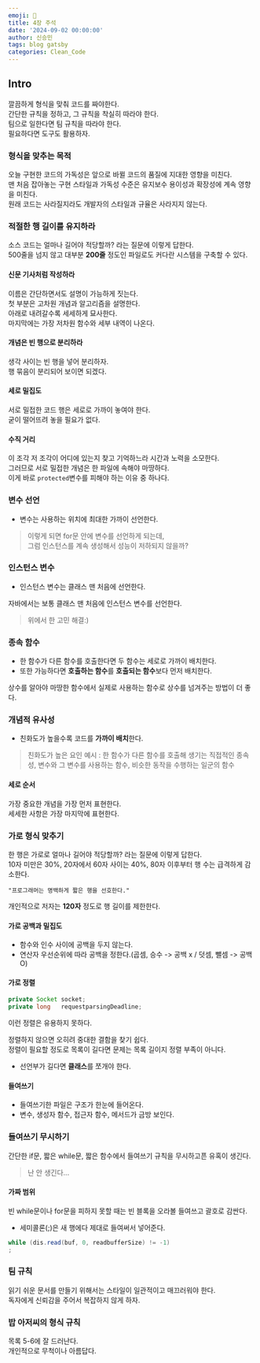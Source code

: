 ```yaml
---
emoji: 💩
title: 4장 주석
date: '2024-09-02 00:00:00'
author: 신승민
tags: blog gatsby 
categories: Clean_Code
---
```


## Intro
깔끔하게 형식을 맞춰 코드를 짜야한다.  
간단한 규칙을 정하고, 그 규칙을 착실히 따라야 한다.  
팀으로 일한다면 팀 규칙을 따라야 한다.  
필요하다면 도구도 활용하자.  

### 형식을 맞추는 목적
오늘 구현한 코드의 가독성은 앞으로 바뀔 코드의 품질에 지대한 영향을 미친다.  
맨 처음 잡아놓는 구현 스타일과 가독성 수준은 유지보수 용이성과 확장성에 계속 영향을 미친다.  
원래 코드는 사라질지라도 개발자의 스타일과 규율은 사라지지 않는다.  

### 적절한 행 길이를 유지하라
소스 코드는 얼마나 길어야 적당할까? 라는 질문에 이렇게 답한다.  
500줄을 넘지 않고 대부분 **200줄** 정도인 파일로도 커다란 시스템을 구축할 수 있다.  
#### 신문 기사처럼 작성하라
이름은 간단하면서도 설명이 가능하게 짓는다.  
첫 부분은 고차원 개념과 알고리즘을 설명한다.  
아래로 내려갈수록 세세하게 묘사한다.  
마지막에는 가장 저차원 함수와 세부 내역이 나온다.  

#### 개념은 빈 행으로 분리하라 
생각 사이는 빈 행을 넣어 분리하자.  
행 묶음이 분리되어 보이면 되겠다.  

#### 세로 밀집도
서로 밀접한 코드 행은 세로로 가까이 놓여야 한다.  
굳이 떨어뜨려 놓을 필요가 없다.  

#### 수직 거리
이 조각 저 조각이 어디에 있는지 찾고 기억하느라 시간과 노력을 소모한다.  
그러므로 서로 밀접한 개념은 한 파일에 속해야 마땅하다.  
이게 바로 `protected`변수를 피해야 하는 이유 중 하나다.  

### 변수 선언
* 변수는 사용하는 위치에 최대한 가까이 선언한다.  
> 이렇게 되면 for문 안에 변수를 선언하게 되는데,   
> 그럼 인스턴스를 계속 생성해서 성능이 저하되지 않을까?

### 인스턴스 변수
* 인스턴스 변수는 클래스 맨 처음에 선언한다.  

자바에서는 보통 클래스 맨 처음에 인스턴스 변수를 선언한다.  
> 위에서 한 고민 해결:)

### 종속 함수
* 한 함수가 다른 함수를 호출한다면 두 함수는 세로로 가까이 배치한다.  
* 또한 가능하다면 **호출하는 함수**를 **호출되는 함수**보다 먼저 배치한다.  

상수를 알아야 마땅한 함수에서 실제로 사용하는 함수로 상수를 넘겨주는 방법이 더 좋다.  

### 개념적 유사성
* 친화도가 높을수록 코드를 **가까이 배치**한다.  
> 친화도가 높은 요인 예시 : 한 함수가 다른 함수를 호출해 생기는 직접적인 종속성, 변수와 그 변수를 사용하는 함수, 비슷한 동작을 수행하는 일군의 함수

#### 세로 순서
가장 중요한 개념을 가장 먼저 표현한다.  
세세한 사항은 가장 마지막에 표현한다.  

### 가로 형식 맞추기
한 행은 가로로 얼마나 길어야 적당할까? 라는 질문에 이렇게 답한다.  
10자 미만은 30%, 20자에서 60자 사이는 40%, 80자 이후부터 행 수는 급격하게 감소한다.  
```
"프로그래머는 명백하게 짧은 행을 선호한다."
```
개인적으로 저자는 **120자** 정도로 행 길이를 제한한다.  

#### 가로 공백과 밀집도  
* 함수와 인수 사이에 공백을 두지 않는다.  
* 연산자 우선순위에 따라 공백을 정한다.(곱셈, 승수 -> 공백 x / 덧셈, 뺄셈 -> 공백 O)

#### 가로 정렬
```java
private Socket socket;
private long   requestparsingDeadline;
```
이런 정렬은 유용하지 못하다.  
  
정렬하지 않으면 오히려 중대한 결함을 찾기 쉽다.  
정렬이 필요할 정도로 목록이 길다면 문제는 목록 길이지 정렬 부족이 아니다.  
* 선언부가 길다면 **클래스**를 쪼개야 한다.  

#### 들여쓰기
* 들여쓰기한 파일은 구조가 한눈에 들어온다.  
* 변수, 생성자 함수, 접근자 함수, 메서드가 금방 보인다.  

### 들여쓰기 무시하기
간단한 if문, 짧은 while문, 짧은 함수에서 들여쓰기 규칙을 무시하고픈 유혹이 생긴다.  
> 난 안 생긴다...

#### 가짜 범위
빈 while문이나 for문을 피하지 못할 때는 빈 블록을 오라볼 들여쓰고 괄호로 감싼다.  
* 세미콜론(;)은 새 행에다 제대로 들여써서 넣어준다. 
```java
while (dis.read(buf, 0, readbufferSize) != -1)
;
```

### 팀 규칙
읽기 쉬운 문서를 만들기 위해서는 스타일이 일관적이고 매끄러워야 한다.  
독자에게 신뢰감을 주어서 복잡하지 않게 하자.  

### 밥 아저씨의 형식 규칙
목록 5-6에 잘 드러난다.  
개인적으로 무척이나 아름답다.  

```toc

```